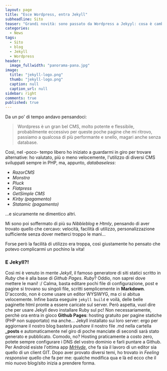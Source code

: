 ```yaml
---
layout: page
title: "Esce Wordpress, entra Jekyll"
subheadline: Sito
teaser: "Grandi novità: sono passato da Wordpress a Jekyyl: cosa è cambiato?"
categories: 
  - News
tags: 
  - Sito
  - blog
  - Jekyll
  - Wordpress
header: 
  image_fullwidth: "panorama-pana.jpg"
image: 
  title: "jekyll-logo.png"
  thumb: "jekyll-logo.png"
  caption: null
  caption_url: null
sidebar: right
comments: true
published: true
---
```


Da un po' di tempo andavo pensandoci:

> Wordpress è un gran bel CMS, molto potente e flessibile, probabilmente eccessivo per queste poche pagine che mi ritrovo, passiamo a qualcosa di più performante e snello, magari anche senza database.

Così, nel -poco- tempo libero ho iniziato a guardarmi in giro per trovare alternative: ho valutato, più o meno velocemente, l'utilizzo di diversi CMS sviluppati sempre in PHP, ma, appunto, *databaseless*:

- *RazorCMS* 
- *Monstra*
- *Pluck*
- *Flatpress*
- *GetSimple CMS*
- *Kirby (pagamento)*
- *Statamic (pagamento)* 

...e sicuramente ne dimentico altri. 

Mi sono poi soffermato di più su *Nibbleblog* e *Htmly*, pensando di aver trovato quello che cercavo: velocità, facilità di utilizzo, personalizzazione sufficiente senza dover metterci troppo le mani...

Forse però la facilità di utilizzo era troppa, così giustamente ho pensato che potevo complicarmi un pochino la vita!

### E Jekyll?!
Così mi è venuto in mente *Jekyll*, il famoso generatore di siti statici scritto in *Ruby* che è alla base di *Github Pages*. 
*Ruby*? Oddio, non saprei dove mettere le mani! :/
Calma, basta editare pochi file di configurazione, post e pagine si trovano su singoli file, scritti semplicemente in **Markdown**.
D'accordo, non è come usare un editor WYSIWYG, ma ci si abitua velocemente.
Infine basta eseguire ```jekyll build``` e voilà, delle belle paginette html pronte a essere caricate sul server.
Però aspetta, vuol dire che per usare Jekyll devo installare Ruby sul pc! Non necessariamente, perchè ora entra in gioco **Github Pages**: hosting gratuito per pagine statiche (PHP non supportato) ma anche... Jekyll installato sui loro server: ergo per aggiornare il nostro blog basterà *pushare* il nostro file .md nella cartella **_posts** e automaticamente nel giro di poche manciate di secondi sarà stato generato e pubblicato. Comodo, no? Hosting praticamente a costo zero, potete sempre configurare i DNS del vostro dominio e  farli puntare a Github.
Per Android esiste l'ottima app [*MrHyde*](https://play.google.com/store/apps/details?id=org.faudroids.mrhyde), che fa sia il lavoro di un editor sia quello di un client GIT. 
Dopo aver provato diversi temi, ho trovato in *Feeling responsive* quello che fa per me: qualche modifica qua e là  ed ecco che il mio nuovo blog/sito inizia a prendere forma.
